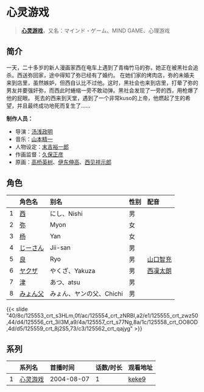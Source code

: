 # 心灵游戏


> <u>**[心灵游戏](http://bgm.tv/subject/3324)**</u>，又名：マインド・ゲーム、MIND GAME、心理游戏

## 简介


一天，二十多岁的新人漫画家西在电车上遇到了青梅竹马的弥，她正在被黑社会追杀。西送弥回家，途中得知了弥已经有了婚约。
在她们家的烤肉店，弥的未婚夫来到店里，虽然嫉妒，但西自认比不过他。这时，黑社会也来到店里，打晕了弥的男友并要强奸弥，而西此时蜷缩一旁不敢动弹。黑社会发现了一旁的西，用枪爆了他的屁眼。
死去的西来到天堂，遇到了一个非常kuso的上帝，他燃起了生的希望，并且最终成功地死而复生了……

**制作人员：**
- 导演：[汤浅政明](http://bgm.tv/person/2280)
- 音乐：[山本精一](http://bgm.tv/person/6263)
- 人物设定：[末吉裕一郎](http://bgm.tv/person/2251)
- 作画监督：[久保正彦](http://bgm.tv/person/11309)
- 原画：[高桥英树](http://bgm.tv/person/2003)、[伊东伸高](http://bgm.tv/person/3164)、[西见祥示郎](http://bgm.tv/person/20393)

## 角色

|     |   角色名   |   别名  | 性别 |  配音  |
|:--- |:------  |:----      |:---  |:--   |
| 1 | [西](http://bgm.tv/character/125553) | にし、Nishi | 男 |  |
| 2 | [弥](http://bgm.tv/character/125554) | Myon | 女 |  |
| 3 | [杨](http://bgm.tv/character/125555) | Yan | 女 |  |
| 4 | [じーさん](http://bgm.tv/character/125556) | Jii-san | 男 |  |
| 5 | [良](http://bgm.tv/character/125557) | Ryo | 男 | [山口智充](http://bgm.tv/person/21878) |
| 6 | [ヤクザ](http://bgm.tv/character/125558) | やくざ、Yakuza | 男 | [西凜太朗](http://bgm.tv/person/3928) |
| 7 | [津](http://bgm.tv/character/125559) | あつ、atsu | 男 |  |
| 8 | [みょん父](http://bgm.tv/character/125562) | みょん、ヤンの父、Chichi | 男 |  |

{{< slide "40/8c/125553_crt_s3HLm,0f/ac/125554_crt_zNRBl,a2/e1/125555_crt_zwz50,44/d4/125556_crt_3il3M,a9/4a/125557_crt_s77Ng,8a/1c/125558_crt_OO8OD,4d/d5/125559_crt_8j2S5,73/c3/125562_crt_qajyg" >}}

## 系列

|     | 系列名  | 首播时间       | 话数/时长 | 观看地址                                                     |
| :-- | :--- | :--------- | :---- | :------------------------------------------------------- |
| 1   |[心灵游戏](https://bgm.tv/subject/3324)| 2004-08-07 | 1     | [keke9](https://www.keke9.app/play/179432-4-225350.html) |



